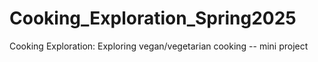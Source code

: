 # Cooking_Exploration_Spring2025
Cooking Exploration: Exploring vegan/vegetarian cooking -- mini project 
